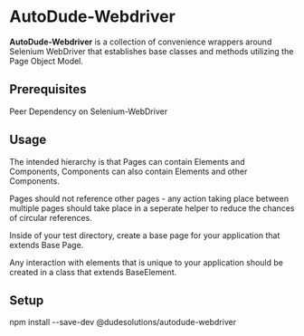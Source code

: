 # AutoDude-Webdriver

**AutoDude-Webdriver** is a collection of convenience wrappers around Selenium WebDriver that establishes base classes and methods utilizing the Page Object Model.

## Prerequisites
Peer Dependency on Selenium-WebDriver

## Usage
The intended hierarchy is that Pages can contain Elements and Components, Components can also contain Elements and other Components.

Pages should not reference other pages - any action taking place between multiple pages should take place in a seperate helper to reduce the chances of circular references.

Inside of your test directory, create a base page for your application that extends Base Page.

Any interaction with elements that is unique to your application should be created in a class that extends BaseElement.

## Setup
npm install --save-dev @dudesolutions/autodude-webdriver
